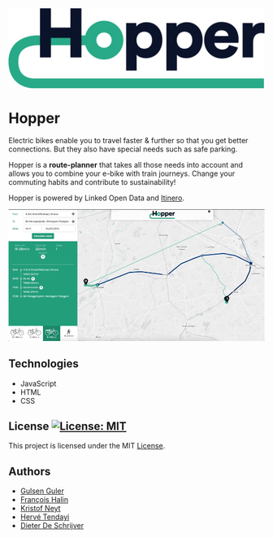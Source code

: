 <img src="assets/img/HOPPER.png" alt="Hopper logo" />

# Hopper
Electric bikes enable you to travel faster & further so that you get better connections. But they also have special needs such as safe parking.

Hopper is a **route-planner** that takes all those needs into account and allows you to combine your e-bike with train journeys. Change your commuting habits and contribute to sustainability!

Hopper is powered by Linked Open Data and [Itinero](https://www.itinero.tech/).

<img src="assets/img/17923edb9be2a9aa231ef1c741dbfe62.gif" alt="Hopper gif" />

## Technologies
- JavaScript
- HTML
- CSS

## License [![License: MIT](https://img.shields.io/badge/License-MIT-yellow.svg)](https://choosealicense.com/licenses/mit/)

This project is licensed under the MIT [License](LICENSE.md).

## Authors

- [Gulsen Guler](https://github.com/gulsenguler)
- [François Halin](https://github.com/fhalin)
-	[Kristof Neyt](https://github.com/Fizz55)
-	[Hervé Tendayi](https://github.com/HerveKurtis)
-	[Dieter De Schrijver](https://github.com/DieterDeSchrijver)




